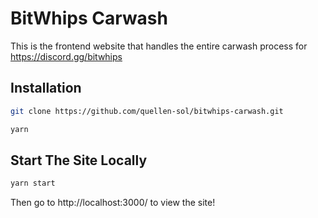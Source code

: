 # BitWhips Carwash

This is the frontend website that handles the entire carwash process for https://discord.gg/bitwhips

## Installation

```bash
git clone https://github.com/quellen-sol/bitwhips-carwash.git

yarn
```

## Start The Site Locally
```bash
yarn start
```

Then go to http://localhost:3000/ to view the site!